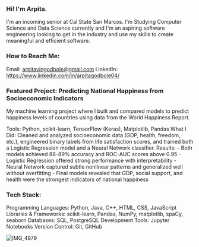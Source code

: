 ### Hi! I'm Arpita. 
I'm an incoming senior at Cal State San Marcos. I'm Studying Computer Science and Data Science currently and I'm an aspiring software engineering looking to get in the industry and use my skills to create meaningful and efficient software. 

### How to Reach Me:
Email: arpitavingodbole@gmail.com
LinkedIn: https://www.linkedin.com/in/arpitagodbole04/

### Featured Project: Predicting National Happiness from Socioeconomic Indicators
My machine learning project where I built and compared models to predict happiness levels of countries using data from the World Happiness Report.

Tools: Python, scikit-learn, TensorFlow (Keras), Matplotlib, Pandas
What I Did: Cleaned and analyzed socioeconomic data (GDP, health, freedom, etc.), engineered binary labels from life satisfaction scores, and trained both a Logistic Regression model and a Neural Network classifier.
Results:
    - Both models achieved 88–89% accuracy and ROC-AUC scores above 0.95
    - Logistic Regression offered strong performance with interpretability
    - Neural Network captured subtle nonlinear patterns and generalized well without overfitting
    - Final models revealed that GDP, social support, and health were the strongest indicators of national happiness


### Tech Stack:
Programming Languages: Python, Java, C++, HTML, CSS, JavaScript
Libraries & Frameworks: scikit-learn, Pandas, NumPy, matplotlib, spaCy, seaborn
Databases: SQL, PostgreSQL
Development Tools: Jupyter Notebooks
Version Control: Git, GitHub


![IMG_4979](https://github.com/user-attachments/assets/6ca212e3-d2e4-4932-b8c6-1a48d7d0cc84)
